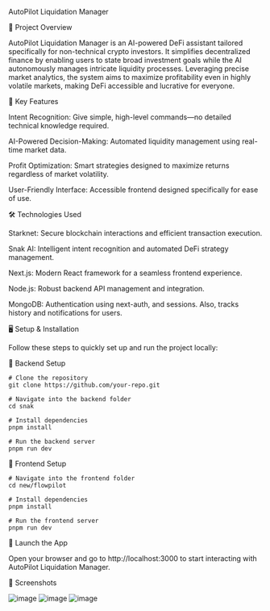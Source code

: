 AutoPilot Liquidation Manager

🚀 Project Overview

AutoPilot Liquidation Manager is an AI-powered DeFi assistant tailored specifically for non-technical crypto investors. It simplifies decentralized finance by enabling users to state broad investment goals while the AI autonomously manages intricate liquidity processes. Leveraging precise market analytics, the system aims to maximize profitability even in highly volatile markets, making DeFi accessible and lucrative for everyone.

🌟 Key Features

Intent Recognition: Give simple, high-level commands—no detailed technical knowledge required.

AI-Powered Decision-Making: Automated liquidity management using real-time market data.

Profit Optimization: Smart strategies designed to maximize returns regardless of market volatility.

User-Friendly Interface: Accessible frontend designed specifically for ease of use.

🛠️ Technologies Used

Starknet: Secure blockchain interactions and efficient transaction execution.

Snak AI: Intelligent intent recognition and automated DeFi strategy management.

Next.js: Modern React framework for a seamless frontend experience.

Node.js: Robust backend API management and integration.

MongoDB: Authentication using next-auth, and sessions. Also, tracks history and notifications for users.

🖥️ Setup & Installation

Follow these steps to quickly set up and run the project locally:

🔧 Backend Setup

    # Clone the repository
    git clone https://github.com/your-repo.git
    
    # Navigate into the backend folder
    cd snak
    
    # Install dependencies
    pnpm install
    
    # Run the backend server
    pnpm run dev
    
🎨 Frontend Setup
    
    # Navigate into the frontend folder
    cd new/flowpilot
    
    # Install dependencies
    pnpm install
    
    # Run the frontend server
    pnpm run dev

🚀 Launch the App

Open your browser and go to http://localhost:3000 to start interacting with AutoPilot Liquidation Manager.


📸 Screenshots

![image](https://github.com/user-attachments/assets/72a6a9b6-6d50-442e-bdec-34ab82ba9a31)
![image](https://github.com/user-attachments/assets/d84ff943-c84a-4597-b515-5e8380f67bf9)
![image](https://github.com/user-attachments/assets/b8e75389-9681-4765-8536-ea7df7f75b42)

